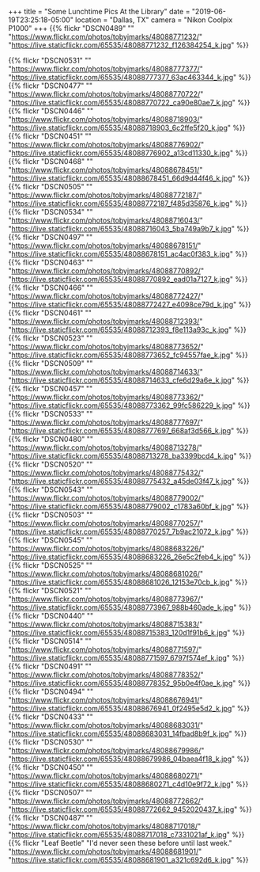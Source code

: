 +++
title = "Some Lunchtime Pics At the Library"
date = "2019-06-19T23:25:18-05:00"
location = "Dallas, TX"
camera = "Nikon Coolpix P1000"
+++
{{% flickr "DSCN0489"
           ""
           "https://www.flickr.com/photos/tobyjmarks/48088771232/"
           "https://live.staticflickr.com/65535/48088771232_f126384254_k.jpg" %}}
<!--more-->
{{% flickr "DSCN0531"
           ""
           "https://www.flickr.com/photos/tobyjmarks/48088777377/"
           "https://live.staticflickr.com/65535/48088777377_63ac463344_k.jpg" %}}
{{% flickr "DSCN0477"
           ""
           "https://www.flickr.com/photos/tobyjmarks/48088770722/"
           "https://live.staticflickr.com/65535/48088770722_ca90e80ae7_k.jpg" %}}
{{% flickr "DSCN0446"
           ""
           "https://www.flickr.com/photos/tobyjmarks/48088718903/"
           "https://live.staticflickr.com/65535/48088718903_6c2ffe5f20_k.jpg" %}}
{{% flickr "DSCN0451"
           ""
           "https://www.flickr.com/photos/tobyjmarks/48088776902/"
           "https://live.staticflickr.com/65535/48088776902_a13cd11330_k.jpg" %}}
{{% flickr "DSCN0468"
           ""
           "https://www.flickr.com/photos/tobyjmarks/48088678451/"
           "https://live.staticflickr.com/65535/48088678451_66d9d44f46_k.jpg" %}}
{{% flickr "DSCN0505"
           ""
           "https://www.flickr.com/photos/tobyjmarks/48088772187/"
           "https://live.staticflickr.com/65535/48088772187_f485d35876_k.jpg" %}}
{{% flickr "DSCN0534"
           ""
           "https://www.flickr.com/photos/tobyjmarks/48088716043/"
           "https://live.staticflickr.com/65535/48088716043_5ba749a9b7_k.jpg" %}}
{{% flickr "DSCN0497"
           ""
           "https://www.flickr.com/photos/tobyjmarks/48088678151/"
           "https://live.staticflickr.com/65535/48088678151_ac4ac0f383_k.jpg" %}}
{{% flickr "DSCN0463"
           ""
           "https://www.flickr.com/photos/tobyjmarks/48088770892/"
           "https://live.staticflickr.com/65535/48088770892_ead01a7127_k.jpg" %}}
{{% flickr "DSCN0466"
           ""
           "https://www.flickr.com/photos/tobyjmarks/48088772427/"
           "https://live.staticflickr.com/65535/48088772427_e4098ce79d_k.jpg" %}}
{{% flickr "DSCN0461"
           ""
           "https://www.flickr.com/photos/tobyjmarks/48088712393/"
           "https://live.staticflickr.com/65535/48088712393_f8e113a93c_k.jpg" %}}
{{% flickr "DSCN0523"
           ""
           "https://www.flickr.com/photos/tobyjmarks/48088773652/"
           "https://live.staticflickr.com/65535/48088773652_fc94557fae_k.jpg" %}}
{{% flickr "DSCN0509"
           ""
           "https://www.flickr.com/photos/tobyjmarks/48088714633/"
           "https://live.staticflickr.com/65535/48088714633_cfe6d29a6e_k.jpg" %}}
{{% flickr "DSCN0457"
           ""
           "https://www.flickr.com/photos/tobyjmarks/48088773362/"
           "https://live.staticflickr.com/65535/48088773362_99fc586229_k.jpg" %}}
{{% flickr "DSCN0533"
           ""
           "https://www.flickr.com/photos/tobyjmarks/48088777697/"
           "https://live.staticflickr.com/65535/48088777697_668af3d566_k.jpg" %}}
{{% flickr "DSCN0480"
           ""
           "https://www.flickr.com/photos/tobyjmarks/48088713278/"
           "https://live.staticflickr.com/65535/48088713278_ba3399bcd4_k.jpg" %}}
{{% flickr "DSCN0520"
           ""
           "https://www.flickr.com/photos/tobyjmarks/48088775432/"
           "https://live.staticflickr.com/65535/48088775432_a45de03f47_k.jpg" %}}
{{% flickr "DSCN0543"
           ""
           "https://www.flickr.com/photos/tobyjmarks/48088779002/"
           "https://live.staticflickr.com/65535/48088779002_c1783a60bf_k.jpg" %}}
{{% flickr "DSCN0503"
           ""
           "https://www.flickr.com/photos/tobyjmarks/48088770257/"
           "https://live.staticflickr.com/65535/48088770257_7b9ac21072_k.jpg" %}}
{{% flickr "DSCN0545"
           ""
           "https://www.flickr.com/photos/tobyjmarks/48088683226/"
           "https://live.staticflickr.com/65535/48088683226_26e5c2feb4_k.jpg" %}}
{{% flickr "DSCN0525"
           ""
           "https://www.flickr.com/photos/tobyjmarks/48088681026/"
           "https://live.staticflickr.com/65535/48088681026_12153e70cb_k.jpg" %}}
{{% flickr "DSCN0521"
           ""
           "https://www.flickr.com/photos/tobyjmarks/48088773967/"
           "https://live.staticflickr.com/65535/48088773967_988b460ade_k.jpg" %}}
{{% flickr "DSCN0440"
           ""
           "https://www.flickr.com/photos/tobyjmarks/48088715383/"
           "https://live.staticflickr.com/65535/48088715383_120d1f91b6_k.jpg" %}}
{{% flickr "DSCN0514"
           ""
           "https://www.flickr.com/photos/tobyjmarks/48088771597/"
           "https://live.staticflickr.com/65535/48088771597_6797f574ef_k.jpg" %}}
{{% flickr "DSCN0491"
           ""
           "https://www.flickr.com/photos/tobyjmarks/48088778352/"
           "https://live.staticflickr.com/65535/48088778352_95b0e4f0ae_k.jpg" %}}
{{% flickr "DSCN0494"
           ""
           "https://www.flickr.com/photos/tobyjmarks/48088676941/"
           "https://live.staticflickr.com/65535/48088676941_0f2495e5d2_k.jpg" %}}
{{% flickr "DSCN0433"
           ""
           "https://www.flickr.com/photos/tobyjmarks/48088683031/"
           "https://live.staticflickr.com/65535/48088683031_14fbad8b9f_k.jpg" %}}
{{% flickr "DSCN0530"
           ""
           "https://www.flickr.com/photos/tobyjmarks/48088679986/"
           "https://live.staticflickr.com/65535/48088679986_04baea4f18_k.jpg" %}}
{{% flickr "DSCN0450"
           ""
           "https://www.flickr.com/photos/tobyjmarks/48088680271/"
           "https://live.staticflickr.com/65535/48088680271_c4d10e9f72_k.jpg" %}}
{{% flickr "DSCN0507"
           ""
           "https://www.flickr.com/photos/tobyjmarks/48088772662/"
           "https://live.staticflickr.com/65535/48088772662_9452020437_k.jpg" %}}
{{% flickr "DSCN0487"
           ""
           "https://www.flickr.com/photos/tobyjmarks/48088717018/"
           "https://live.staticflickr.com/65535/48088717018_c7331021af_k.jpg" %}}
{{% flickr "Leaf Beetle"
           "I'd never seen these before until last week."
           "https://www.flickr.com/photos/tobyjmarks/48088681901/"
           "https://live.staticflickr.com/65535/48088681901_a321c692d6_k.jpg" %}}
